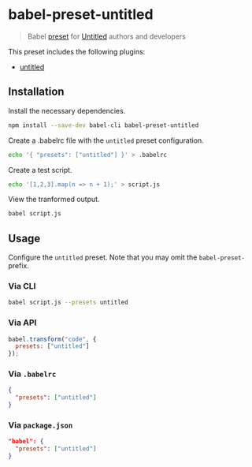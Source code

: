 # babel-preset-untitled

> Babel [preset](http://babeljs.io/docs/plugins/#presets) for [Untitled](https://billyzkid.github.io/untitled/) authors and developers

This preset includes the following plugins:

* [untitled](../eslint-plugin-untitled/README.md)

## Installation

Install the necessary dependencies.

```sh
npm install --save-dev babel-cli babel-preset-untitled
```

Create a .babelrc file with the `untitled` preset configuration.

```sh
echo '{ "presets": ["untitled"] }' > .babelrc
```

Create a test script.

```sh
echo '[1,2,3].map(n => n + 1);' > script.js
```

View the tranformed output.

```sh
babel script.js
```

## Usage

Configure the `untitled` preset. Note that you may omit the `babel-preset-` prefix.

### Via CLI

```sh
babel script.js --presets untitled
```

### Via API

```javascript
babel.transform("code", {
  presets: ["untitled"]
});
```

### Via `.babelrc`

```json
{
  "presets": ["untitled"]
}
```

### Via `package.json`

```json
"babel": {
  "presets": ["untitled"]
}
```
